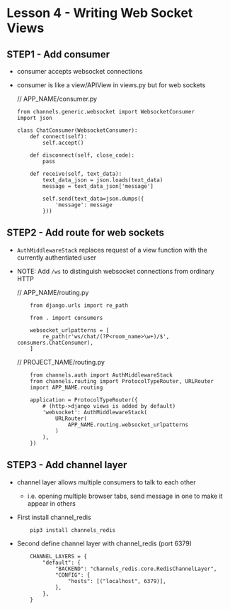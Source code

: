 # Lesson 4 - Writing Web Socket Views

## STEP1 - Add consumer
- consumer accepts websocket connections
- consumer is like a view/APIView in views.py but for web sockets

    // APP_NAME/consumer.py
    ```
    from channels.generic.websocket import WebsocketConsumer
    import json

    class ChatConsumer(WebsocketConsumer):
        def connect(self):
            self.accept()

        def disconnect(self, close_code):
            pass

        def receive(self, text_data):
            text_data_json = json.loads(text_data)
            message = text_data_json['message']

            self.send(text_data=json.dumps({
                'message': message
            }))
    ```

## STEP2 - Add route for web sockets
- `AuthMiddlewareStack` replaces request of a view function with the currently authentiated user
- NOTE: Add `/ws` to distinguish websocket connections from ordinary HTTP

    // APP_NAME/routing.py
    ```
        from django.urls import re_path

        from . import consumers

        websocket_urlpatterns = [
            re_path(r'ws/chat/(?P<room_name>\w+)/$', consumers.ChatConsumer),
        ]
    ```

    // PROJECT_NAME/routing.py
    ```
        from channels.auth import AuthMiddlewareStack
        from channels.routing import ProtocolTypeRouter, URLRouter
        import APP_NAME.routing

        application = ProtocolTypeRouter({
            # (http->django views is added by default)
            'websocket': AuthMiddlewareStack(
                URLRouter(
                    APP_NAME.routing.websocket_urlpatterns
                )
            ),
        })
    ```


## STEP3 - Add channel layer
- channel layer allows multiple consumers to talk to each other
    - i.e. opening multiple browser tabs, send message in one to make it appear in others


- First install channel_redis

    ```
        pip3 install channels_redis
    ```

- Second define channel layer with channel_redis (port 6379)

    ```
        CHANNEL_LAYERS = {
            "default": {
                "BACKEND": "channels_redis.core.RedisChannelLayer",
                "CONFIG": {
                    "hosts": [("localhost", 6379)],
                },
            },
        }
    ```